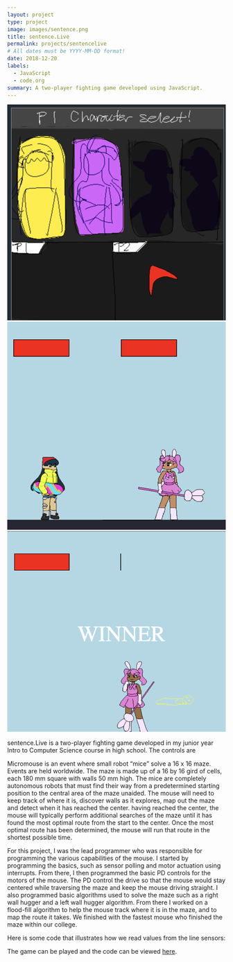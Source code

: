 ```yaml
---
layout: project
type: project
image: images/sentence.png
title: sentence.Live
permalink: projects/sentencelive
# All dates must be YYYY-MM-DD format!
date: 2018-12-20
labels:
  - JavaScript
  - code.org
summary: A two-player fighting game developed using JavaScript.
---
```


<div class="ui small rounded images">
  <img class="ui image" src="../images/charselect.png">
  <img class="ui image" src="../images/standoff.png">
  <img class="ui image" src="../images/pinkwin.png">
</div>

sentence.Live is a two-player fighting game developed in my junior year Intro to Computer Science course in high school. The controls are 

Micromouse is an event where small robot “mice” solve a 16 x 16 maze.  Events are held worldwide.  The maze is made up of a 16 by 16 gird of cells, each 180 mm square with walls 50 mm high.  The mice are completely autonomous robots that must find their way from a predetermined starting position to the central area of the maze unaided.  The mouse will need to keep track of where it is, discover walls as it explores, map out the maze and detect when it has reached the center.  having reached the center, the mouse will typically perform additional searches of the maze until it has found the most optimal route from the start to the center.  Once the most optimal route has been determined, the mouse will run that route in the shortest possible time.

For this project, I was the lead programmer who was responsible for programming the various capabilities of the mouse.  I started by programming the basics, such as sensor polling and motor actuation using interrupts.  From there, I then programmed the basic PD controls for the motors of the mouse.  The PD control the drive so that the mouse would stay centered while traversing the maze and keep the mouse driving straight.  I also programmed basic algorithms used to solve the maze such as a right wall hugger and a left wall hugger algorithm.  From there I worked on a flood-fill algorithm to help the mouse track where it is in the maze, and to map the route it takes.  We finished with the fastest mouse who finished the maze within our college.

Here is some code that illustrates how we read values from the line sensors:


The game can be played and the code can be viewed [here](https://studio.code.org/projects/gamelab/7Ns_XQvP99pPVCVWe3YGuzr6EyS6dDP3NgYoeRpcsdQ). 



